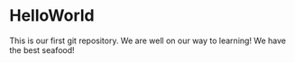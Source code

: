 # HelloWorld
This is our first git repository. We are well on our way to learning!
We have the best seafood!

